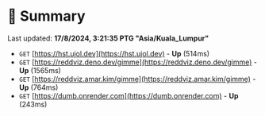 # 📖 Summary
Last updated: **17/8/2024, 3:21:35 PTG "Asia/Kuala_Lumpur"**

- `GET` [https://hst.ujol.dev](https://hst.ujol.dev) - **Up** (514ms)
- `GET` [https://reddviz.deno.dev/gimme](https://reddviz.deno.dev/gimme) - **Up** (1565ms)
- `GET` [https://reddviz.amar.kim/gimme](https://reddviz.amar.kim/gimme) - **Up** (764ms)
- `GET` [https://dumb.onrender.com](https://dumb.onrender.com) - **Up** (243ms)
